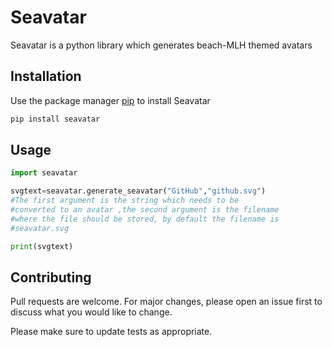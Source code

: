 
# Seavatar

Seavatar is a python library which generates beach-MLH themed avatars

## Installation

Use the package manager [pip](https://pip.pypa.io/en/stable/) to install Seavatar

```bash
pip install seavatar
```

## Usage

```python
import seavatar

svgtext=seavatar.generate_seavatar("GitHub","github.svg")
#The first argument is the string which needs to be 
#converted to an avatar ,the second argument is the filename
#where the file should be stored, by default the filename is
#seavatar.svg

print(svgtext)
```

## Contributing
Pull requests are welcome. For major changes, please open an issue first to discuss what you would like to change.

Please make sure to update tests as appropriate.
